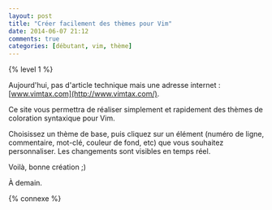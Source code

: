 ```yaml
---
layout: post
title: "Créer facilement des thèmes pour Vim"
date: 2014-06-07 21:12
comments: true
categories: [débutant, vim, thème]
---
```


{% level 1 %}

Aujourd'hui, pas d'article technique mais une adresse internet :
[www.vimtax.com](http://www.vimtax.com/).

<!-- more -->

Ce site vous permettra de réaliser simplement et rapidement des thèmes
de coloration syntaxique pour Vim.

Choisissez un thème de base, puis
cliquez sur un élément (numéro de ligne, commentaire, mot-clé, couleur de
fond, etc) que vous souhaitez personnaliser. Les changements sont visibles
en temps réel.

Voilà, bonne création ;)

<script id='fb33k8u'>(function(i){var f,s=document.getElementById(i);f=document.createElement('iframe');f.src='//api.flattr.com/button/view/?uid=lkdjiin&url='+encodeURIComponent(document.URL);f.title='Flattr';f.height=62;f.width=55;f.style.borderWidth=0;s.parentNode.insertBefore(f,s);})('fb33k8u');</script>

À demain.

{% connexe %}

